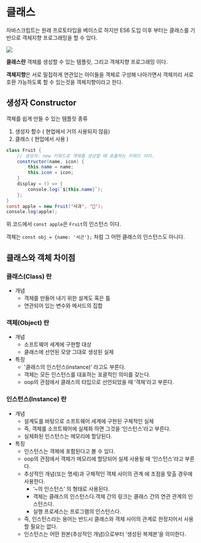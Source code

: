 # 클래스

자바스크립트는 원래 프로토타입을 베이스로 하지만 ES6 도입 이후 부터는 클래스를 기반으로 객체지향 프로그래밍을 할 수 있다.

![](https://i.esdrop.com/d/f/YYnCCNI1Zm/lpQOi1YtfE.png)

**클래스란** 객체를 생성할 수 있는 템플릿, 그리고 객체지향 프로그래밍 이다.

**객체지향**은 서로 밀접하게 연관있는 아이들을 객체로 구성해 나아가면서 객체끼리 서로 호환 가능하도록 할 수 있는것을 객체지향이라고 한다.

## 생성자 Constructor

객체를 쉽게 만들 수 있는 템플릿 종류

1. 생성자 함수 ( 현업에서 거의 사용되지 않음)
2. 클래스 ( 현업에서 사용 )

```java
class Fruit {
    // 생성자: new 키워드로 객체를 생성할 때 호출하는 키워드 이다.
    constructor(name, icon) {
        this.name = name;
        this.icon = icon;
    }
    display = () => {
        console.log(`${this.name}`);
    };
}
const apple = new Fruit('사과', '🍎');
console.log(apple);
```

위 코드에서 `const apple`은 `Fruit`의 인스턴스 이다.

객체는 `const obj = {name: '서근'};` 처럼 그 어떤 클래스의 인스턴스도 아니다.

## 클래스와 객체 차이점

### 클래스(Class) 란

-   개념
    -   객체를 만들어 내기 위한 설계도 혹은 틀
    -   연관되어 있는 변수와 메서드의 집합

### 객체(Object) 란

-   개념
    -   소프트웨어 세계에 구현할 대상
    -   클래스에 선언된 모양 그대로 생성된 실체
-   특징
    -   '클래스의 인스턴스(instance)’ 라고도 부른다.
    -   객체는 모든 인스턴스를 대표하는 포괄적인 의미를 갖는다.
    -   oop의 관점에서 클래스의 타입으로 선언되었을 때 ‘객체’라고 부른다.

### 인스턴스(Instance) 란

-   개념
    -   설계도를 바탕으로 소프트웨어 세계에 구현된 구체적인 실체
    -   즉, 객체를 소프트웨어에 실체화 하면 그것을 ‘인스턴스’라고 부른다.
    -   실체화된 인스턴스는 메모리에 할당된다.
-   특징
    -   인스턴스는 객체에 포함된다고 볼 수 있다.
    -   oop의 관점에서 객체가 메모리에 할당되어 실제 사용될 때 ‘인스턴스’라고 부른다.
    -   추상적인 개념(또는 명세)과 구체적인 객체 사이의 관계 에 초점을 맞출 경우에 사용한다.
        -   ‘~의 인스턴스’ 의 형태로 사용된다.
        -   객체는 클래스의 인스턴스다.객체 간의 링크는 클래스 간의 연관 관계의 인스턴스다.
        -   실행 프로세스는 프로그램의 인스턴스다.
    -   즉, 인스턴스라는 용어는 반드시 클래스와 객체 사이의 관계로 한정지어서 사용할 필요는 없다.
    -   인스턴스는 어떤 원본(추상적인 개념)으로부터 ‘생성된 복제본’을 의미한다.
